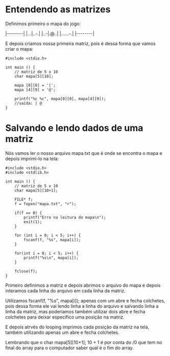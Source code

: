 # Entendendo as matrizes

Definimos primeiro o mapa do jogo:

|--------|
|...|..-.|
|..-|.@..|
|......-.|
|--------|

E depois criamos nossa primeira matriz, pois é dessa forma que vamos criar o mapa:

    #include <stdio.h>

    int main () {
        // matriz de 5 x 10
        char mapa[5][10];

        mapa [0][0] = '|';
        mapa [4][9] = '@';

        printf("%c %c", mapa[0][0], mapa[4][9]);
        //saída: | @
    }

# Salvando e lendo dados de uma matriz

Nós vamos ler o nosso arquivo mapa.txt que é onde se encontra o mapa e depois imprimi-lo na tela:

    #include <stdio.h>
    #include <stdlib.h>

    int main () {
        // matriz de 5 x 10
        char mapa[5][10+1];

        FILE* f;
        f = fopen("mapa.txt", "r");

        if(f == 0) {
            printf("Erro na leitura do mapa\n");
            exit(1);
        }

        for (int i = 0; i < 5; i++) {
            fscanf(f, "%s", mapa[i]);
        }

        for(int i = 0; i < 5; i++) {
            printf("%s\n", mapa[i]);
        }

        fclose(f);
    }

Primeiro definimos a matriz e depois abrimos o arquivo do mapa e depois interamos cada linha do arquivo em cada linha da matriz.

Utilizamos fscanf(f, "%s", mapa[i]); apenas com um abre e fecha colchetes, pois dessa forma ele vai lendo linha a linha do arquivo e salvando linha a linha da matriz, mas poderiamos também utilizar dois abre e fecha colchetes para deixar específico uma posição na matriz.

E depois atrvés do looping imprimos cada posição da matriz na tela, também utilizando apenas um abre e fecha colchetes.

Lembrando que o char mapa[5][10+1]; 10 + 1 é por conta do /0 que tem no final do array para o computador saber qual é o fim do array.
